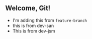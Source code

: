 ## Welcome, Git!

- I'm adding this from `feature-branch`
- this is from dev-san
- This is from dev-jsm
